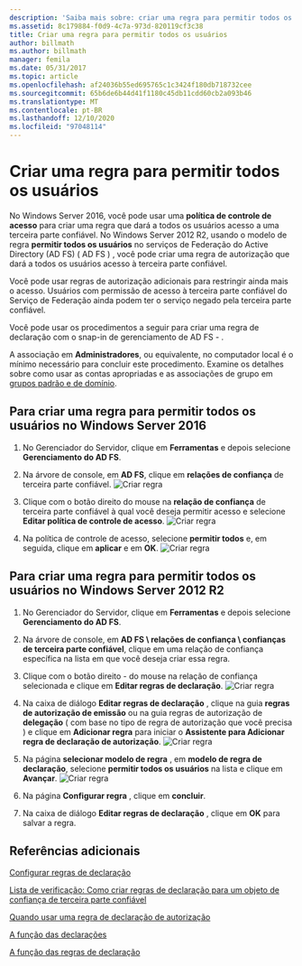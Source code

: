 ```yaml
---
description: 'Saiba mais sobre: criar uma regra para permitir todos os usuários'
ms.assetid: 8c179884-f0d9-4c7a-973d-820119cf3c38
title: Criar uma regra para permitir todos os usuários
author: billmath
ms.author: billmath
manager: femila
ms.date: 05/31/2017
ms.topic: article
ms.openlocfilehash: af24036b55ed695765c1c3424f180db718732cee
ms.sourcegitcommit: 65b6de6b44d41f1180c45db11cdd60cb2a093b46
ms.translationtype: MT
ms.contentlocale: pt-BR
ms.lasthandoff: 12/10/2020
ms.locfileid: "97048114"
---
```

# <a name="create-a-rule-to-permit-all-users"></a>Criar uma regra para permitir todos os usuários

No Windows Server 2016, você pode usar uma **política de controle de acesso** para criar uma regra que dará a todos os usuários acesso a uma terceira parte confiável.  No Windows Server 2012 R2, usando o modelo de regra **permitir todos os usuários** no serviços de Federação do Active Directory (AD FS) \( AD FS \) , você pode criar uma regra de autorização que dará a todos os usuários acesso à terceira parte confiável.

Você pode usar regras de autorização adicionais para restringir ainda mais o acesso. Usuários com permissão de acesso à terceira parte confiável do Serviço de Federação ainda podem ter o serviço negado pela terceira parte confiável.

Você pode usar os procedimentos a seguir para criar uma regra de declaração com o snap-in de gerenciamento de AD FS \- .

A associação em **Administradores**, ou equivalente, no computador local é o mínimo necessário para concluir este procedimento.  Examine os detalhes sobre como usar as contas apropriadas e as associações de grupo em [grupos padrão e de domínio](https://go.microsoft.com/fwlink/?LinkId=83477).

## <a name="to-create-a-rule-to-permit-all-users-in-windows-server-2016"></a>Para criar uma regra para permitir todos os usuários no Windows Server 2016

1.  No Gerenciador do Servidor, clique em **Ferramentas** e depois selecione **Gerenciamento do AD FS**.

2.  Na árvore de console, em **AD FS**, clique em **relações de confiança** de terceira parte confiável.
![Criar regra](media/Create-a-Rule-to-Permit-All-Users/permitall1.PNG)

3.  Clique com o botão direito do mouse na **relação de confiança** de terceira parte confiável à qual você deseja permitir acesso e selecione **Editar política de controle de acesso**.
![Criar regra](media/Create-a-Rule-to-Permit-All-Users/permitall2.PNG)

4. Na política de controle de acesso, selecione **permitir todos** e, em seguida, clique em **aplicar** e em **OK**.
![Criar regra](media/Create-a-Rule-to-Permit-All-Users/permitall3.PNG)

## <a name="to-create-a-rule-to-permit-all-users-in-windows-server-2012-r2"></a>Para criar uma regra para permitir todos os usuários no Windows Server 2012 R2

1.  No Gerenciador do Servidor, clique em **Ferramentas** e depois selecione **Gerenciamento do AD FS**.

2.  Na árvore de console, em **AD FS \\ relações de confiança \\ confianças de terceira parte confiável**, clique em uma relação de confiança específica na lista em que você deseja criar essa regra.

3.  Clique com o botão direito \- do mouse na relação de confiança selecionada e clique em **Editar regras de declaração**.
![Criar regra](media/Create-a-Rule-to-Permit-All-Users/permitall4.PNG)

4.  Na caixa de diálogo **Editar regras de declaração** , clique na guia **regras de autorização de emissão** ou na guia regras de autorização de **delegação** \( com base no tipo de regra de autorização que você precisa \) e clique em **Adicionar regra** para iniciar o **Assistente para Adicionar regra de declaração de autorização**.
![Criar regra](media/Create-a-Rule-to-Permit-All-Users/permitall5.PNG)
5.  Na página **selecionar modelo de regra** , em **modelo de regra de declaração**, selecione **permitir todos os usuários** na lista e clique em **Avançar**.
![Criar regra](media/Create-a-Rule-to-Permit-All-Users/permitall6.PNG)
6.  Na página **Configurar regra** , clique em **concluir**.

7.  Na caixa de diálogo **Editar regras de declaração** , clique em **OK** para salvar a regra.

## <a name="additional-references"></a>Referências adicionais
[Configurar regras de declaração](Configure-Claim-Rules.md)

[Lista de verificação: Como criar regras de declaração para um objeto de confiança de terceira parte confiável](/previous-versions/windows/it-pro/windows-server-2012-R2-and-2012/ee913578(v=ws.11))

[Quando usar uma regra de declaração de autorização](../../ad-fs/technical-reference/When-to-Use-an-Authorization-Claim-Rule.md)

[A função das declarações](../../ad-fs/technical-reference/The-Role-of-Claims.md)

[A função das regras de declaração](../../ad-fs/technical-reference/The-Role-of-Claim-Rules.md)
